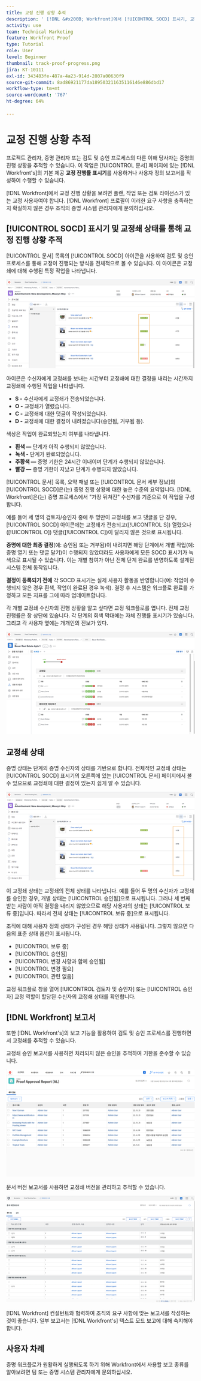 ```yaml
---
title: 교정 진행 상황 추적
description: ' [!DNL &#x200B; Workfront]에서 [!UICONTROL SOCD] 표시기, 교정 진행 상황 및 보고서를 사용하여 교정 진행 상황을 추적하는 방법에 대해 알아봅니다.'
activity: use
team: Technical Marketing
feature: Workfront Proof
type: Tutorial
role: User
level: Beginner
thumbnail: track-proof-progress.png
jira: KT-10111
exl-id: 343483fe-487a-4a23-914d-2807a00630f9
source-git-commit: 8ad86921177da189503211635116146e886dbd17
workflow-type: tm+mt
source-wordcount: '767'
ht-degree: 64%

---
```


# 교정 진행 상황 추적

프로젝트 관리자, 증명 관리자 또는 검토 및 승인 프로세스의 다른 이해 당사자는 증명의 진행 상황을 추적할 수 있습니다. 이 작업은 [!UICONTROL 문서] 페이지에 있는 [!DNL Workfront's]의 기본 제공 **교정 진행률 표시기**&#x200B;를 사용하거나 사용자 정의 보고서를 작성하여 수행할 수 있습니다.

[!DNL Workfront]에서 교정 진행 상황을 보려면 플랜, 작업 또는 검토 라이선스가 있는 교정 사용자여야 합니다. [!DNL Workfront] 프로필이 이러한 요구 사항을 충족하는지 확실하지 않은 경우 조직의 증명 시스템 관리자에게 문의하십시오.

## [!UICONTROL SOCD] 표시기 및 교정쇄 상태를 통해 교정 진행 상황 추적

[!UICONTROL 문서] 목록의 [!UICONTROL SOCD] 아이콘을 사용하여 검토 및 승인 프로세스를 통해 교정이 진행되는 방식을 전체적으로 볼 수 있습니다. 이 아이콘은 교정쇄에 대해 수행된 특정 작업을 나타냅니다.

![[!UICONTROL SOCD] 아이콘이 강조 표시된 [!DNL &#x200B; Workfront] 프로젝트의 [!UICONTROL 문서] 목록 이미지](assets/manage-proofs-socd.png)

아이콘은 수신자에게 교정쇄를 보내는 시간부터 교정쇄에 대한 결정을 내리는 시간까지 교정쇄에 수행된 작업을 나타냅니다.

* **S -** 수신자에게 교정쇄가 전송되었습니다.
* **O -** 교정쇄가 열렸습니다.
* **C -** 교정쇄에 대한 댓글이 작성되었습니다.
* **D -** 교정쇄에 대한 결정이 내려졌습니다(승인됨, 거부됨 등).

색상은 작업이 완료되었는지 여부를 나타냅니다.

* **흰색 —** 단계가 아직 수행되지 않았습니다.
* **녹색 -** 단계가 완료되었습니다.
* **주황색 —** 증명 기한은 24시간 이내이며 단계가 수행되지 않았습니다.
* **빨강 —** 증명 기한이 지났고 단계가 수행되지 않았습니다.

[!UICONTROL 문서] 목록, 요약 패널 또는 [!UICONTROL 문서 세부 정보]의 [!UICONTROL SOCD]은(는) 증명 진행 상황에 대한 높은 수준의 요약입니다. [!DNL Workfront]은(는) 증명 프로세스에서 &quot;가장 뒤쳐진&quot; 수신자를 기준으로 이 작업을 구성합니다.

예를 들어 세 명의 검토자/승인자 중에 두 명만이 교정쇄를 보고 댓글을 단 경우, [!UICONTROL SOCD] 아이콘에는 교정쇄가 전송되고([!UICONTROL S]) 열렸으나([!UICONTROL O]) 댓글([!UICONTROL C])이 달리지 않은 것으로 표시됩니다.

**증명에 대한 최종 결정**(예: 승인됨 또는 거부됨)이 내려지면 해당 단계에서 개별 작업(예: 증명 열기 또는 댓글 달기)이 수행되지 않았더라도 사용자에게 모든 SOCD 표시기가 녹색으로 표시될 수 있습니다. 이는 개별 참여가 아닌 전체 단계 완료를 반영하도록 설계된 시스템 전체 동작입니다.

**결정이 등록되기 전에** 각 SOCD 표시기는 실제 사용자 활동을 반영합니다(예: 작업이 수행되지 않은 경우 흰색, 작업이 완료된 경우 녹색). 결정 후 시스템은 워크플로 완료를 가정하고 모든 지표를 그에 따라 업데이트합니다.

각 개별 교정쇄 수신자의 진행 상황을 알고 싶다면 교정 워크플로를 엽니다. 전체 교정 진행률은 창 상단에 있습니다. 각 단계의 회색 막대에는 자체 진행률 표시기가 있습니다.  그리고 각 사용자 옆에는 개개인의 진보가 있다.

![문서의 [!UICONTROL 교정 워크플로] 섹션 이미지](assets/manage-proofs-socd-in-proofing-workflow-window.png)

## 교정쇄 상태

증명 상태는 단계의 증명 수신자의 상태를 기반으로 합니다. 전체적인 교정쇄 상태는 [!UICONTROL SOCD] 표시기의 오른쪽에 있는 [!UICONTROL 문서] 페이지에서 볼 수 있으므로 교정쇄에 대한 결정이 있는지 쉽게 알 수 있습니다.

![전체 교정쇄 상태가 강조 표시된 [!DNL &#x200B; Workfront] 프로젝트의 [!UICONTROL 문서] 목록 이미지](assets/manage-proofs-overall-status.png)

이 교정쇄 상태는 교정쇄의 전체 상태를 나타냅니다. 예를 들어 두 명의 수신자가 교정쇄를 승인한 경우, 개별 상태는 [!UICONTROL 승인됨]으로 표시됩니다. 그러나 세 번째 받는 사람이 아직 결정을 내리지 않았으므로 해당 사용자의 상태는 [!UICONTROL 보류 중]입니다. 따라서 전체 상태는 [!UICONTROL 보류 중]으로 표시됩니다.

조직에 대해 사용자 정의 상태가 구성된 경우 해당 상태가 사용됩니다. 그렇지 않으면 다음의 표준 상태 옵션이 표시됩니다.

* [!UICONTROL 보류 중]
* [!UICONTROL 승인됨]
* [!UICONTROL 변경 사항과 함께 승인됨]
* [!UICONTROL 변경 필요]
* [!UICONTROL 관련 없음]

교정 워크플로 창을 열어 [!UICONTROL 검토자 및 승인자] 또는 [!UICONTROL 승인자] 교정 역할이 할당된 수신자의 교정쇄 상태를 확인합니다.

## [!DNL Workfront] 보고서

또한 [!DNL Workfront's]의 보고 기능을 활용하여 검토 및 승인 프로세스를 진행하면서 교정쇄를 추적할 수 있습니다.

교정쇄 승인 보고서를 사용하면 처리되지 않은 승인을 추적하여 기한을 준수할 수 있습니다.

![[!DNL &#x200B; Workfront]의 교정쇄 승인 보고서 이미지](assets/proof-approval-report.png)

문서 버전 보고서를 사용하면 교정쇄 버전을 관리하고 추적할 수 있습니다.

![[!DNL &#x200B; Workfront]의 문서 버전 보고서 이미지](assets/document-version-report.png)

[!DNL Workfront] 컨설턴트와 협력하여 조직의 요구 사항에 맞는 보고서를 작성하는 것이 좋습니다. 일부 보고서는 [!DNL Workfront's] 텍스트 모드 보고에 대해 숙지해야 합니다.

## 사용자 차례

증명 워크플로가 원활하게 실행되도록 하기 위해 Workfront에서 사용할 보고 종류를 알아보려면 팀 또는 증명 시스템 관리자에게 문의하십시오.

<!--
### Learn more
* Learn to create reports in [!DNL Workfront] with the Basic Report Creation course.
* View progress and status of a proof
* View activity on a proof within [!DNL Workfront]
-->
